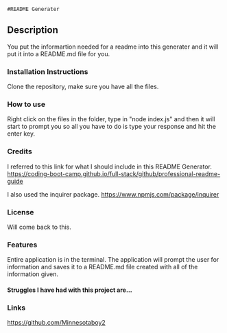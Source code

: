 
    #README Generater

## Description

You put the informartion needed for a readme into this generater and it will put it into a README.md file for you.

### Installation Instructions

Clone the repository, make sure you have all the files.

### How to use

Right click on the files in the folder, type in "node index.js" and then it will start to prompt you so all you have to do is type your response and hit the enter key.

### Credits

I referred to this link for what I should include in this README Generator. https://coding-boot-camp.github.io/full-stack/github/professional-readme-guide

I also used the inquirer package. https://www.npmjs.com/package/inquirer

### License

Will come back to this.


### Features
Entire application is in the terminal. The application will prompt the user for information and saves it to a README.md file created with all of the information given.
#### Struggles I have had with this project are...


### Links
https://github.com/Minnesotaboy2



